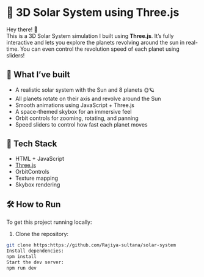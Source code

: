 # 🌌 3D Solar System using Three.js

Hey there! 👋  
This is a 3D Solar System simulation I built using **Three.js**. It’s fully interactive and lets you explore the planets revolving around the sun in real-time. You can even control the revolution speed of each planet using sliders!

## 🚀 What I’ve built

- A realistic solar system with the Sun and 8 planets 🌞🪐
- All planets rotate on their axis and revolve around the Sun
- Smooth animations using JavaScript + Three.js
- A space-themed skybox for an immersive feel
- Orbit controls for zooming, rotating, and panning
- Speed sliders to control how fast each planet moves

## 🧠 Tech Stack

- HTML + JavaScript
- [Three.js](https://threejs.org/)
- OrbitControls
- Texture mapping
- Skybox rendering

## 🛠️ How to Run

To get this project running locally:

1. Clone the repository:

```bash
git clone https:https://github.com/Rajiya-sultana/solar-system
Install dependencies:
npm install
Start the dev server:
npm run dev

